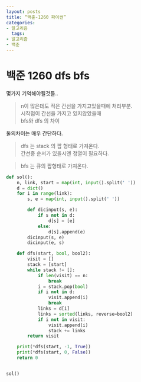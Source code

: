 ```yaml
---
layout: posts
title: “백준-1260 파이썬”
categories:
- 알고리즘
  tags:
- 알고리즘
- 백준
---
```


# 백준 1260 dfs bfs

몇가지 기억해야될것들..
> n이 많은데도 적은 간선을 가지고있을때에 처리부분.<br>
> 시작점이 간선을 가지고 있지않았을때
> <br>bfs와 dfs 의 차이

둘의차이는 매우 간단하다.
> dfs 는 stack 의 팝 형태로 가져온다.
> <br> 간선중 순서가 있을시엔 정열이 필요하다.

> bfs 는 큐의 팝형태로 가져온다.

```python
def sol():
    n, link, start = map(int, input().split(' '))
    d = dict()
    for i in range(link):
        s, e = map(int, input().split(' '))

        def dicinput(s, e):
            if s not in d:
                d[s] = [e]
            else:
                d[s].append(e)
        dicinput(s, e)
        dicinput(e, s)

    def dfs(start, bool, bool2):
        visit = []
        stack = [start]
        while stack != []:
            if len(visit) == n:
                break
            i = stack.pop(bool)
            if i not in d:
                visit.append(i)
                break
            links = d[i]
            links = sorted(links, reverse=bool2)
            if i not in visit:
                visit.append(i)
                stack += links
        return visit

    print(*dfs(start, -1, True))
    print(*dfs(start, 0, False))
    return 0


sol()

```
